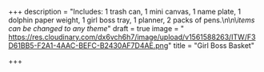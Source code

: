 +++
description = "Includes: 1 trash can, 1 mini canvas, 1 name plate, 1 dolphin paper weight, 1 girl boss tray, 1 planner, 2 packs of pens.\n\n\\*items can be changed to any theme*"
draft = true
image = " https://res.cloudinary.com/dx6vch6h7/image/upload/v1561588263/ITW/F3D61BB5-F2A1-4AAC-BEFC-B2430AF7D4AE.png"
title = "Girl Boss Basket"

+++
